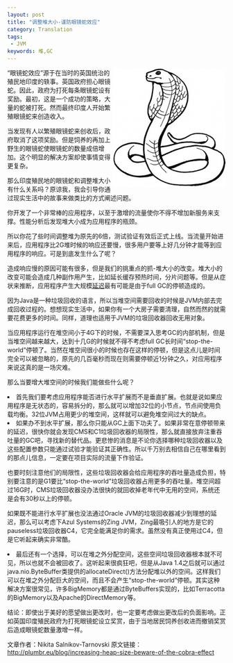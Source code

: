 ```yaml
---
layout: post
title: "调整堆大小-谨防眼镜蛇效应"
category: Translation
tags:
 - JVM
keywords: 堆,GC
---
```

<div>
	<p>
		<img src="/post_images/2012/12/cobra.jpg" width="260" height="274" style="float:right">
		“眼镜蛇效应”源于在当时的英国统治的殖民地印度的轶事。英国政府担心眼镜蛇。因此，政府为打死每条眼镜蛇设有奖励。最初，这是一个成功的策略，大量的蛇被打死。然而最终印度人开始繁殖眼镜蛇来创造收入。
	</p>
</div>

当发现有人以繁殖眼镜蛇来创收后，政府取消了这项奖励。但是饲养的再加上野生的眼镜蛇使眼镜蛇的数量成倍增加。这个明显的解决方案却使事情变得更复杂。

那么印度殖民地的眼镜蛇和调整堆大小有什么关系吗？原谅我，我会引导你通过现实生活中的故事来做类比的方式阐述问题。

你开发了一个非常棒的应用程序，以至于激增的流量使你不得不增加新服务来支撑。性能分析后发现堆大小成为应用程序的瓶颈。

所以你花了些时间调整堆为原先的6倍，测试验证有效后正式上线。当流量开始进来后，应用程序比2G堆时候的响应还要慢，很多用户要等上好几分钟才能等到应用程序的响应。可是到底发生什么了呢？

造成响应慢的原因可能有很多，但是我们的挑重点的抓-堆大小的改变。堆大小的改变可能会造成几种副作用产生，比如延长缓存预热时间，分片问题等。但是从症状来推断，应用程序产生大规模<a href="http://plumbr.eu/blog/making-the-right-decisions-when-optimizing-the-code" target="_blank">延迟</a>最有可能是由于full GC的停顿造成的。

因为Java是一种垃圾回收的语言，所以当堆空间需要回收的时候是JVM内部去完成回收过程的。想想现实生活中，如果你有一个大房子需要清理，自然而然的就需要花费更多的时间。同样，道理也适用于JVM的垃圾回收器回收无用对象。

当应用程序运行在堆空间小于4G下的时候，不需要深入思考GC的内部机制，但是当堆空间越来越大，达到十几G的时候就不得不考虑full GC长时间“stop-the-world”停顿了。当然在堆空间很小的时候也存在这样的停顿，但是这点儿是时间完全可以被忽略的，原先的几百毫秒而现在则需要停顿近1分钟之久，对应用程序来说这真的是一场灾难。

那么当要增大堆空间的时候我们能做些什么呢？

<li>首先我们要考虑应用程序能否进行水平扩展而不是垂直扩展。也就是说如果应用程序是无状态的，容易拆分的，那么就可以增加32位的小节点，节点间使用负载均衡。32位JVM占用更少的堆空间，这样就可以避免堆空间过大的缺点。</li>

<li>如果办不到水平扩展，那么你只能从GC上面下功夫了。如果非常在意停顿带来的延迟，很快你就会发现CMS和C1垃圾回收器的局限性，那么就直接放弃注重吞吐量的GC吧，寻找新的替代品。更悲惨的消息是不论你选择哪种垃圾回收器以及这些配置参数只能通过试验才能验证其正确性。所以千万别去相信自己在哪里看到的那点儿信息，一定要在项目实际的流量下作验证。

也要时刻注意他们的局限性，这些垃圾回收器会给应用程序的吞吐量造成负担，特别要注意的是G1要比“stop-the-world”垃圾回收器占用更多的吞吐量。堆空间超过16G时，CMS垃圾回收器没办法很快的就回收掉老年代中无用的空间，系统还是会有30秒以上的停顿。

如果既不能进行水平扩展也没法通过Oracle JVM的垃圾回收器减少到理想的延迟，那么可以考虑下Azul Systems的Zing JVM，Zing最吸引人的地方是它的pauseless垃圾回收器C4，它完全能满足你的需求。虽然没有真正使用过C4，但是它听起来确实非常酷。</li>

<li>最后还有一个选择，可以在堆之外分配空间，这些空间垃圾回收器根本就不可见，所以也就不会被回收了。这听起来很疯狂吧，但是从Java 1.4之后就可以通过java.nio.ByteBuffer类提供的allocateDirect()方法分配堆以外的空间。这样我们可以在堆之外分配巨大的空间，而且不会产生“stop-the-world”停顿。其实这种解决方案很常见，许多BigMemory都是通过ByteBuffers实现的，比如Terracotta的BigMemory以及Apache的DirectMemory等。</li>

结论：即使出于美好的愿望做出更改时，也一定要考虑做出更改后的负面影响。正如英国印度殖民政府为打死眼镜蛇设立奖赏，由于当地居民饲养创收进而撤销奖赏后造成眼镜蛇数量激增一样。

文章作者：Nikita Salnikov-Tarnovski
原文链接：<a href="http://plumbr.eu/blog/increasing-heap-size-beware-of-the-cobra-effect" target="_blank">http://plumbr.eu/blog/increasing-heap-size-beware-of-the-cobra-effect</a>